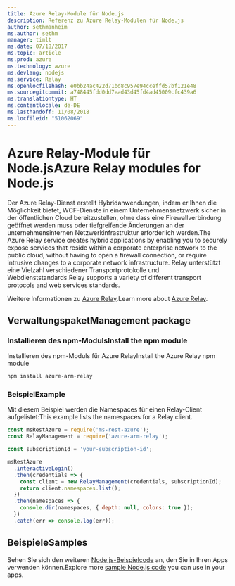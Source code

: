 ```yaml
---
title: Azure Relay-Module für Node.js
description: Referenz zu Azure Relay-Modulen für Node.js
author: sethmanheim
ms.author: sethm
manager: timlt
ms.date: 07/18/2017
ms.topic: article
ms.prod: azure
ms.technology: azure
ms.devlang: nodejs
ms.service: Relay
ms.openlocfilehash: e0bb24ac422d71bd8c957e94cceffd57bf121e48
ms.sourcegitcommit: a748445fdd0dd7ead43d45fd4ad45009cfc439a6
ms.translationtype: HT
ms.contentlocale: de-DE
ms.lasthandoff: 11/08/2018
ms.locfileid: "51062069"
---
```

# <a name="azure-relay-modules-for-nodejs"></a><span data-ttu-id="60e0c-103">Azure Relay-Module für Node.js</span><span class="sxs-lookup"><span data-stu-id="60e0c-103">Azure Relay modules for Node.js</span></span>

<span data-ttu-id="60e0c-104">Der Azure Relay-Dienst erstellt Hybridanwendungen, indem er Ihnen die Möglichkeit bietet, WCF-Dienste in einem Unternehmensnetzwerk sicher in der öffentlichen Cloud bereitzustellen, ohne dass eine Firewallverbindung geöffnet werden muss oder tiefgreifende Änderungen an der unternehmensinternen Netzwerkinfrastruktur erforderlich werden.</span><span class="sxs-lookup"><span data-stu-id="60e0c-104">The Azure Relay service creates hybrid applications by enabling you to securely expose services that reside within a corporate enterprise network to the public cloud, without having to open a firewall connection, or require intrusive changes to a corporate network infrastructure.</span></span> <span data-ttu-id="60e0c-105">Relay unterstützt eine Vielzahl verschiedener Transportprotokolle und Webdienststandards.</span><span class="sxs-lookup"><span data-stu-id="60e0c-105">Relay supports a variety of different transport protocols and web services standards.</span></span>

<span data-ttu-id="60e0c-106">Weitere Informationen zu [Azure Relay](https://docs.microsoft.com/azure/service-bus-relay/relay-what-is-it).</span><span class="sxs-lookup"><span data-stu-id="60e0c-106">Learn more about [Azure Relay](https://docs.microsoft.com/azure/service-bus-relay/relay-what-is-it).</span></span>

## <a name="management-package"></a><span data-ttu-id="60e0c-107">Verwaltungspaket</span><span class="sxs-lookup"><span data-stu-id="60e0c-107">Management package</span></span>

### <a name="install-the-npm-module"></a><span data-ttu-id="60e0c-108">Installieren des npm-Moduls</span><span class="sxs-lookup"><span data-stu-id="60e0c-108">Install the npm module</span></span>

<span data-ttu-id="60e0c-109">Installieren des npm-Moduls für Azure Relay</span><span class="sxs-lookup"><span data-stu-id="60e0c-109">Install the Azure Relay npm module</span></span>

```bash
npm install azure-arm-relay
```

### <a name="example"></a><span data-ttu-id="60e0c-110">Beispiel</span><span class="sxs-lookup"><span data-stu-id="60e0c-110">Example</span></span>

<span data-ttu-id="60e0c-111">Mit diesem Beispiel werden die Namespaces für einen Relay-Client aufgelistet:</span><span class="sxs-lookup"><span data-stu-id="60e0c-111">This example lists the namespaces for a Relay client.</span></span>

```javascript
const msRestAzure = require('ms-rest-azure');
const RelayManagement = require('azure-arm-relay');

const subscriptionId = 'your-subscription-id';

msRestAzure
  .interactiveLogin()
  .then(credentials => {
    const client = new RelayManagement(credentials, subscriptionId);
    return client.namespaces.list();
  })
  .then(namespaces => {
    console.dir(namespaces, { depth: null, colors: true });
  })
  .catch(err => console.log(err));
```

## <a name="samples"></a><span data-ttu-id="60e0c-112">Beispiele</span><span class="sxs-lookup"><span data-stu-id="60e0c-112">Samples</span></span>

<span data-ttu-id="60e0c-113">Sehen Sie sich den weiteren [Node.js-Beispielcode](https://azure.microsoft.com/resources/samples/?platform=nodejs) an, den Sie in Ihren Apps verwenden können.</span><span class="sxs-lookup"><span data-stu-id="60e0c-113">Explore more [sample Node.js code](https://azure.microsoft.com/resources/samples/?platform=nodejs) you can use in your apps.</span></span>
